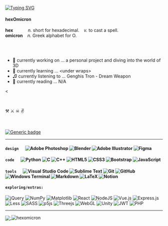 
<a href="https://git.io/typing-svg"><img src="https://readme-typing-svg.demolab.com?font=Fira+Code&pause=1500&color=7FFFD4&vCenter=true&width=435&lines=Hello+there!+; ..%20.----.%20--%20/%20.-..%20.- --.." alt="Typing SVG" /></a>




<!--  வணக்கம்  नमस्ते  Salut! -->

<!-- **hexomicron/hexOmicron** is a ✨ _special_ ✨ repository because its `README.md` (this file) appears on your GitHub profile. 6CF792 -->

#### hexOmicron
 
 **hex** &ensp;  &ensp;  &ensp;  &ensp; _n._ short for hexadecimal. &ensp; _v._ to cast a spell.
<br>
 **omicron**  &ensp; _n._ Greek alphabet for O. 

<br>
<br>
    
- 🔭   currently working on ... a personal project and diving into the world of 3D
- 🌱  currently learning ... \<under wraps\>
- ♫   currently listening to ... Genghis Tron - Dream Weapon
- 📖  currently reading ... N/A

<

   
<br>

⚒ ⚔ ☠	✌


<br>

[![Generic badge](https://img.shields.io/badge/status-active-7FFFD4.svg)](https://shields.io/)

---

<!--
[![My Skills](https://skillicons.dev/icons?i=figma,blender,ai,ps,vscode,c,cpp,py,js,html,css,bootstrap,git,latex,md&perline=15&theme=dark)](https://skillicons.dev)
-->


#### `design` &ensp;&ensp; ![Adobe Photoshop](https://img.shields.io/badge/adobe%20photoshop-%2331A8FF.svg?style=for-the-badge&logo=adobe%20photoshop&logoColor=white) ![Blender](https://img.shields.io/badge/blender-%23F5792A.svg?style=for-the-badge&logo=blender&logoColor=white) ![Adobe Illustrator](https://img.shields.io/badge/adobe%20illustrator-%23FF9A00.svg?style=for-the-badge&logo=adobe%20illustrator&logoColor=white) ![Figma](https://img.shields.io/badge/figma-%23F24E1E.svg?style=for-the-badge&logo=figma&logoColor=white) 

#### `code` &ensp;&ensp; ![Python](https://img.shields.io/badge/python-3670A0?style=for-the-badge&logo=python&logoColor=ffdd54) ![C](https://img.shields.io/badge/c-%2300599C.svg?style=for-the-badge&logo=c&logoColor=white) ![C++](https://img.shields.io/badge/c++-%2300599C.svg?style=for-the-badge&logo=c%2B%2B&logoColor=white) ![HTML5](https://img.shields.io/badge/html5-%23E34F26.svg?style=for-the-badge&logo=html5&logoColor=white) ![CSS3](https://img.shields.io/badge/css3-%231572B6.svg?style=for-the-badge&logo=css3&logoColor=white) ![Bootstrap](https://img.shields.io/badge/bootstrap-%23563D7C.svg?style=for-the-badge&logo=bootstrap&logoColor=white) ![JavaScript](https://img.shields.io/badge/javascript-%23323330.svg?style=for-the-badge&logo=javascript&logoColor=%23F7DF1E)



#### `tools` &ensp;&ensp; ![Visual Studio Code](https://img.shields.io/badge/Visual%20Studio%20Code-0078d7.svg?style=for-the-badge&logo=visual-studio-code&logoColor=white) ![Sublime Text](https://img.shields.io/badge/sublime_text-%23575757.svg?style=for-the-badge&logo=sublime-text&logoColor=important) ![Git](https://img.shields.io/badge/git-%23F05033.svg?style=for-the-badge&logo=git&logoColor=white) ![GitHub](https://img.shields.io/badge/github-%23121011.svg?style=for-the-badge&logo=github&logoColor=white) ![Windows Terminal](https://img.shields.io/badge/Windows%20Terminal-%234D4D4D.svg?style=for-the-badge&logo=windows-terminal&logoColor=white) ![Markdown](https://img.shields.io/badge/markdown-%23000000.svg?style=for-the-badge&logo=markdown&logoColor=white) ![LaTeX](https://img.shields.io/badge/latex-%23008080.svg?style=for-the-badge&logo=latex&logoColor=white) ![Notion](https://img.shields.io/badge/Notion-%23000000.svg?style=for-the-badge&logo=notion&logoColor=white) 


#### `exploring/extras:` <br> 
![jQuery](https://img.shields.io/badge/jquery-%230769AD.svg?style=for-the-badge&logo=jquery&logoColor=white)
![NumPy](https://img.shields.io/badge/numpy-%23013243.svg?style=for-the-badge&logo=numpy&logoColor=white) 
![Matplotlib](https://img.shields.io/badge/Matplotlib-%23ffffff.svg?style=for-the-badge&logo=Matplotlib&logoColor=black)
![React](https://img.shields.io/badge/react-%2320232a.svg?style=for-the-badge&logo=react&logoColor=%2361DAFB)
![NodeJS](https://img.shields.io/badge/node.js-6DA55F?style=for-the-badge&logo=node.js&logoColor=white)
![Vue.js](https://img.shields.io/badge/vuejs-%2335495e.svg?style=for-the-badge&logo=vuedotjs&logoColor=%234FC08D)
![Express.js](https://img.shields.io/badge/express.js-%23404d59.svg?style=for-the-badge&logo=express&logoColor=%2361DAFB)
![Less](https://img.shields.io/badge/less-2B4C80?style=for-the-badge&logo=less&logoColor=white)
![SASS](https://img.shields.io/badge/SASS-hotpink.svg?style=for-the-badge&logo=SASS&logoColor=white)
![p5js](https://img.shields.io/badge/p5.js-ED225D?style=for-the-badge&logo=p5.js&logoColor=FFFFFF)
![Threejs](https://img.shields.io/badge/threejs-black?style=for-the-badge&logo=three.js&logoColor=white)
![WebGL](https://img.shields.io/badge/WebGL-990000?logo=webgl&logoColor=white&style=for-the-badge)
![Unity](https://img.shields.io/badge/unity-%23000000.svg?style=for-the-badge&logo=unity&logoColor=white)
![JWT](https://img.shields.io/badge/JWT-black?style=for-the-badge&logo=JSON%20web%20tokens)
![PHP](https://img.shields.io/badge/php-%23777BB4.svg?style=for-the-badge&logo=php&logoColor=white)



<!---
![header](https://capsule-render.vercel.app/api?type=transparent&color=7fffd4&height=300&section=header&text=hexomicron%20&animation=fadeIn&fontColor=7fffd4&fontSize=48)

&color=0:7fffd4,100:a82da8 ---->

---


<a href="(https://github.com/anuraghazra/github-readme-stats">
  <img align="center" src="https://github-readme-stats.vercel.app/api?username=hexomicron&count_private=true&show_icons=true&theme=high-contrast&title_color=B6F8E2&text_color=476969&icon_color=7FFFD4&bg_color=000000&hide_border=true&include_all_commits=true&custom_title=hexomicron%27s%20stats&hide=stars"/>
</a>

 <img src="https://komarev.com/ghpvc/?username=hexomicron&label=Profile%20views&color=476969&style=flat" alt="hexomicron" /> 

<!--
<a href="https://github.com/anuraghazra/github-readme-stats">
  <img align="center" src="https://github-readme-stats.vercel.app/api/top-langs/?username=hexomicron&layout=compact&custom_title=i%20code%20with%0A&show_icon=true&theme=high-contrast&title_color=b6f8e2&text_color=476969&icon_color=7fffd4&bg_color=000000&hide_border=true" />
</a>
 --->

<!---


[![stuff I code with](https://github-readme-stats.vercel.app/api/top-langs/?username=hexomicron&layout=compact&custom_title=i%20code%20with%0A&show_icon=true&theme=high-contrast&title_color=b6f8e2&text_color=476969&icon_color=7fffd4&bg_color=000000&hide_border=true)](https://github.com/anuraghazra/github-readme-stats) 



[![hexomicron's stats](https://github-readme-stats.vercel.app/api?username=hexomicron&count_private=true&show_icons=true&theme=high-contrast&title_color=b6f8e2&text_color=476969&icon_color=7fffd4&bg_color=000000&hide_border=true&include_all_commits=true&custom_title=hexomicron%27s%20stats)](https://github.com/anuraghazra/github-readme-stats)


--->

<!---
<a href="https://github.com/hexomicron/open-cs-course">
  <img align="center" src="https://github-readme-stats.vercel.app/api/pin/?username=hexomicron&repo=open-cs-course" />
</a> --->
